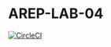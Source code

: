 # AREP-LAB-04

[![CircleCI](https://circleci.com/gh/cdavidd/AREP-LAB-04.svg?style=svg)](https://circleci.com/gh/cdavidd/AREP-LAB-04)

